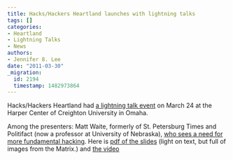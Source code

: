 ```yaml
---
title: Hacks/Hackers Heartland launches with lightning talks
tags: []
categories:
- Heartland
- Lightning Talks
- News
authors:
- Jennifer 8. Lee
date: "2011-03-30"
_migration:
  id: 2194
  timestamp: 1482973864
---
```


Hacks/Hackers Heartland had [a lightning talk event][1] on March 24 at the Harper Center of Creighton University in Omaha.

Among the presenters: Matt Waite, formerly of St. Petersburg Times and Politifact (now a professor at University of Nebraska), [who sees a need for more fundamental hacking][2]. Here is [pdf of the slides][3] (light on text, but full of images from the Matrix.) and [the video][4]

 [1]: http://www.meetup.com/hackshackersheartland/events/16740808/
 [2]: http://www.niemanlab.org/2011/03/matt-waite-to-build-a-digital-future-for-news-developers-have-to-be-able-to-hack-at-the-core-of-the-old-ways/
 [3]: http://hottype.s3.amazonaws.com/presentations/newsisthematrix.pdf
 [4]: http://twitvid.com/PIFRA